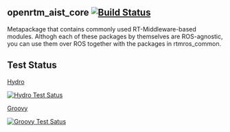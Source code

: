 openrtm_aist_core  [![Build Status](https://travis-ci.org/start-jsk/openrtm_aist_core.png)](https://travis-ci.org/start-jsk/openrtm_aist_core)
--------------

Metapackage that contains commonly used RT-Middleware-based modules. Althogh each of these packages by themselves are ROS-agnostic, you can use them over ROS together with the packages in rtmros_common.

Test Status
-----------
[Hydro](http://jenkins.ros.org/job/devel-hydro-openrtm_aist_core/)

[![Hydro Test Satus](http://jenkins.ros.org/job/devel-hydro-openrtm_aist_core/test/trend)](http://jenkins.ros.org/job/devel-hydro-openrtm_aist_core/)

[Groovy](http://jenkins.ros.org/job/devel-groovy-rtshell_core/)

[![Groovy Test Satus](http://jenkins.ros.org/job/devel-groovy-openrtm_aist_core/test/trend)](http://jenkins.ros.org/job/devel-groovy-openrtm_aist_core/)

